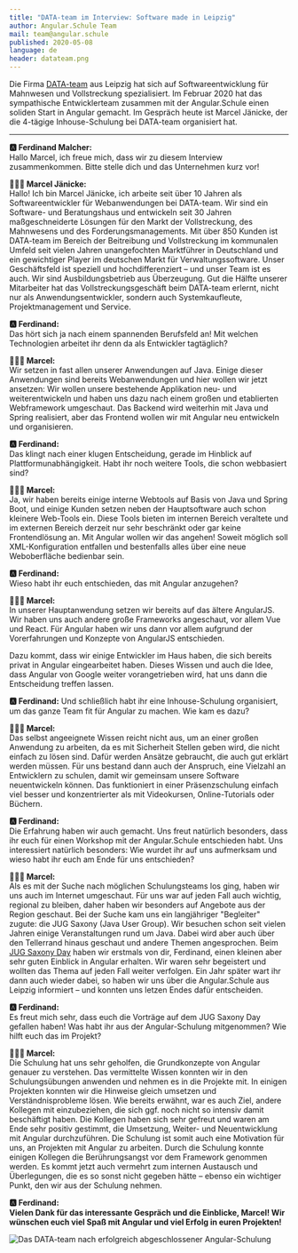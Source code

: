```yaml
---
title: "DATA-team im Interview: Software made in Leipzig"
author: Angular.Schule Team
mail: team@angular.schule
published: 2020-05-08
language: de
header: datateam.png
---
```


Die Firma [DATA-team](https://www.data-team.de) aus Leipzig hat sich auf Softwareentwicklung für Mahnwesen und Vollstreckung spezialisiert. Im Februar 2020 hat das sympathische Entwicklerteam zusammen mit der Angular.Schule einen soliden Start in Angular gemacht. Im Gespräch heute ist Marcel Jänicke, der die 4-tägige Inhouse-Schulung bei DATA-team organisiert hat.

---

**🅰️ Ferdinand Malcher:**<br>Hallo Marcel, ich freue mich, dass wir zu diesem Interview zusammenkommen. Bitte stelle dich und das Unternehmen kurz vor!

**👨🏻‍💼 Marcel Jänicke:**<br>Hallo! Ich bin Marcel Jänicke, ich arbeite seit über 10 Jahren als Softwareentwickler für Webanwendungen bei DATA-team. Wir sind ein Software- und Beratungshaus und entwickeln seit 30 Jahren maßgeschneiderte Lösungen für den Markt der Vollstreckung, des Mahnwesens und des Forderungsmanagements. Mit über 850 Kunden ist DATA-team im Bereich der Beitreibung und Vollstreckung im kommunalen Umfeld seit vielen Jahren unangefochten Marktführer in Deutschland und ein gewichtiger Player im deutschen Markt für Verwaltungssoftware. Unser Geschäftsfeld ist speziell und hochdifferenziert – und unser Team ist es auch. Wir sind Ausbildungsbetrieb aus Überzeugung. Gut die Hälfte unserer Mitarbeiter hat das Vollstreckungsgeschäft beim DATA-team erlernt, nicht nur als Anwendungsentwickler, sondern auch Systemkaufleute, Projektmanagement und Service.

**🅰️ Ferdinand:**<br>Das hört sich ja nach einem spannenden Berufsfeld an! Mit welchen Technologien arbeitet ihr denn da als Entwickler tagtäglich?

**👨🏻‍💼 Marcel:**<br>Wir setzen in fast allen unserer Anwendungen auf Java. Einige dieser Anwendungen sind bereits Webanwendungen und hier wollen wir jetzt ansetzen: Wir wollen unsere bestehende Applikation neu- und weiterentwickeln und haben uns dazu nach einem großen und etablierten Webframework umgeschaut. Das Backend wird weiterhin mit Java und Spring realisiert, aber das Frontend wollen wir mit Angular neu entwickeln und organisieren.

**🅰️ Ferdinand:**<br>Das klingt nach einer klugen Entscheidung, gerade im Hinblick auf Plattformunabhängigkeit.
Habt ihr noch weitere Tools, die schon webbasiert sind?

**👨🏻‍💼 Marcel:**<br>Ja, wir haben bereits einige interne Webtools auf Basis von Java und Spring Boot, und einige Kunden setzen neben der Hauptsoftware auch schon kleinere Web-Tools ein. Diese Tools bieten im internen Bereich veraltete und im externen Bereich derzeit nur sehr beschränkt oder gar keine Frontendlösung an. Mit Angular wollen wir das angehen! Soweit möglich soll XML-Konfiguration entfallen und bestenfalls alles über eine neue Weboberfläche bedienbar sein.

**🅰️ Ferdinand:**<br>Wieso habt ihr euch entschieden, das mit Angular anzugehen?

**👨🏻‍💼 Marcel:**<br>In unserer Hauptanwendung setzen wir bereits auf das ältere AngularJS. Wir haben uns auch andere große Frameworks angeschaut, vor allem Vue und React. Für Angular haben wir uns dann vor allem aufgrund der Vorerfahrungen und Konzepte von AngularJS entschieden.

Dazu kommt, dass wir einige Entwickler im Haus haben, die sich bereits privat in Angular eingearbeitet haben. Dieses Wissen und auch die Idee, dass Angular von Google weiter vorangetrieben wird, hat uns dann die Entscheidung treffen lassen.

**🅰️ Ferdinand:** Und schließlich habt ihr eine Inhouse-Schulung organisiert, um das ganze Team fit für Angular zu machen. Wie kam es dazu?

**👨🏻‍💼 Marcel:**<br>Das selbst angeeignete Wissen reicht nicht aus, um an einer großen Anwendung zu arbeiten, da es mit Sicherheit Stellen geben wird, die nicht einfach zu lösen sind. Dafür werden Ansätze gebraucht, die auch gut erklärt werden müssen. Für uns bestand dann auch der Anspruch, eine Vielzahl an Entwicklern zu schulen, damit wir gemeinsam unsere Software neuentwickeln können. Das funktioniert in einer Präsenzschulung einfach viel besser und konzentrierter als mit Videokursen, Online-Tutorials oder Büchern.

**🅰️ Ferdinand:**<br>Die Erfahrung haben wir auch gemacht. Uns freut natürlich besonders, dass ihr euch für einen Workshop mit der Angular.Schule entschieden habt. Uns interessiert natürlich besonders: Wie wurdet ihr auf uns aufmerksam und wieso habt ihr euch am Ende für uns entschieden?

**👨🏻‍💼 Marcel:**<br>Als es mit der Suche nach möglichen Schulungsteams los ging, haben wir uns auch im Internet umgeschaut. Für uns war auf jeden Fall auch wichtig, regional zu bleiben, daher haben wir besonders auf Angebote aus der Region geschaut. Bei der Suche kam uns ein langjähriger "Begleiter" zugute: die JUG Saxony (Java User Group). Wir besuchen schon seit vielen Jahren einige Veranstaltungen rund um Java. Dabei wird aber auch über den Tellerrand hinaus geschaut und andere Themen angesprochen. Beim [JUG Saxony Day](https://jug-saxony-day.org) haben wir erstmals von dir, Ferdinand, einen kleinen aber sehr guten Einblick in Angular erhalten. Wir waren sehr begeistert und wollten das Thema auf jeden Fall weiter verfolgen. Ein Jahr später wart ihr dann auch wieder dabei, so haben wir uns über die Angular.Schule aus Leipzig informiert – und konnten uns letzen Endes dafür entscheiden.

**🅰️ Ferdinand:**<br>Es freut mich sehr, dass euch die Vorträge auf dem JUG Saxony Day gefallen haben! Was habt ihr aus der Angular-Schulung mitgenommen? Wie hilft euch das im Projekt?

**👨🏻‍💼 Marcel:**<br>Die Schulung hat uns sehr geholfen, die Grundkonzepte von Angular genauer zu verstehen. Das vermittelte Wissen konnten wir in den Schulungsübungen anwenden und nehmen es in die Projekte mit. In einigen Projekten konnten wir die Hinweise gleich umsetzen und Verständnisprobleme lösen. Wie bereits erwähnt, war es auch Ziel, andere Kollegen mit einzubeziehen, die sich ggf. noch nicht so intensiv damit beschäftigt haben. Die Kollegen haben sich sehr gefreut und waren am Ende sehr positiv gestimmt, die Umsetzung, Weiter- und Neuentwicklung mit Angular durchzuführen.
Die Schulung ist somit auch eine Motivation für uns, an Projekten mit Angular zu arbeiten. Durch die Schulung konnte einigen Kollegen die Berührungsangst vor dem Framework genommen werden. Es kommt jetzt auch vermehrt zum internen Austausch und Überlegungen, die es so sonst nicht gegeben hätte – ebenso ein wichtiger Punkt, den wir aus der Schulung nehmen.

**🅰️ Ferdinand:**<br>**Vielen Dank für das interessante Gespräch und die Einblicke, Marcel! Wir wünschen euch viel Spaß mit Angular und viel Erfolg in euren Projekten!**

![Das DATA-team nach erfolgreich abgeschlossener Angular-Schulung](teamfoto.jpg)
